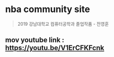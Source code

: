 # nba community site

> 2019 강남대학교 컴퓨터공학과 졸업작품 - 전영훈

## mov youtube link : https://youtu.be/V1ErCFKFcnk


